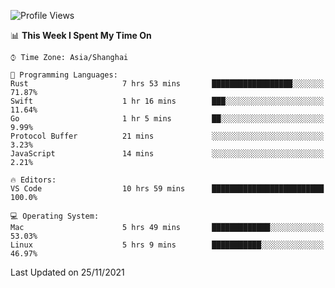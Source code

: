 <!--START_SECTION:waka-->
![Profile Views](http://img.shields.io/badge/Profile%20Views-4-blue)

📊 **This Week I Spent My Time On** 

```text
⌚︎ Time Zone: Asia/Shanghai

💬 Programming Languages: 
Rust                     7 hrs 53 mins       ██████████████████░░░░░░░   71.87% 
Swift                    1 hr 16 mins        ███░░░░░░░░░░░░░░░░░░░░░░   11.64% 
Go                       1 hr 5 mins         ██░░░░░░░░░░░░░░░░░░░░░░░   9.99% 
Protocol Buffer          21 mins             ░░░░░░░░░░░░░░░░░░░░░░░░░   3.23% 
JavaScript               14 mins             ░░░░░░░░░░░░░░░░░░░░░░░░░   2.21%

🔥 Editors: 
VS Code                  10 hrs 59 mins      █████████████████████████   100.0%

💻 Operating System: 
Mac                      5 hrs 49 mins       █████████████░░░░░░░░░░░░   53.03% 
Linux                    5 hrs 9 mins        ███████████░░░░░░░░░░░░░░   46.97%

```


 Last Updated on 25/11/2021
<!--END_SECTION:waka-->
